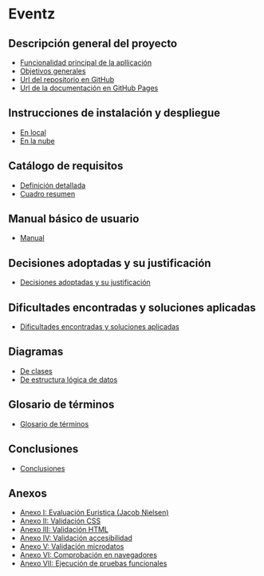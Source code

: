 **Eventz**
==================================
Descripción general del proyecto
--------------------------------
*   [Funcionalidad principal de la apllicación](funcionalidad.md)
*   [Objetivos generales](objetivos.md)
*   [Url del repositorio en GitHub](https://github.com/danili77/eventz)
*   [Url de la documentación en GitHub Pages](https://danili77.github.io/eventz/)

Instrucciones de instalación y despliegue
-----------------------------------------
*   [En local](local.md)
*   [En la nube](nube.md)

Catálogo de requisitos
-----------------------
*   [Definición detallada](requisitos.md)
*   [Cuadro resumen](resumen.md)

Manual básico de usuario
------------------------
*   [Manual](manual.md)

Decisiones adoptadas y su justificación
---------------------------------------
*   [Decisiones adoptadas y su justificación](decisiones.md)

Dificultades encontradas y soluciones aplicadas
-----------------------------------------------
*   [Dificultades encontradas y soluciones aplicadas](dificultades.md)

Diagramas
---------
*   [De clases](clases.md)
*   [De estructura lógica de datos](datos.md)

Glosario de términos
--------------------
*   [Glosario de términos](glosario.md)

Conclusiones
------------
*   [Conclusiones](conclusiones.md)

Anexos
------------
*   [Anexo I: Evaluación Euristica (Jacob Nielsen)](evaluacion-euristica.md)
*   [Anexo II: Validación CSS](validacion-css.md)
*   [Anexo III: Validación HTML](validacion-html.md)
*   [Anexo IV: Validación accesibilidad](validacion-accesibilidad.md)
*   [Anexo V: Validación microdatos](validacion-microdatos.md)
*   [Anexo VI: Comprobación en navegadores](comprobacion.md)
*   [Anexo VII: Ejecución de pruebas funcionales](pruebas-funcionales.md)
